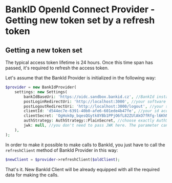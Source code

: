 # BankID OpenId Connect Provider - Getting new token set by a refresh token

## Getting a new token set

The typical access token lifetime is 24 hours. Once this time span has passed, it's required to refresh the access token.

Let's assume that the BankId Provider is initialized in the following way:

```php
$provider = new BankIdProvider(
    settings: new Settings(
        bankIdBaseUri: 'https://oidc.sandbox.bankid.cz', //BankId instance base URI
        postLoginRedirectUri: 'http://localhost:3000', //your software URI + post-login redirect path
        postLogoutRedirectUri: 'http://localhost:3000/logout', //your software + post-logout redirect path
        clientId: 'd544ec7e-6391-40b0-afe6-601ede4b47fe', //your id acquired from BankId dashboard
        clientSecret: 'OgHok0p_bqesQGytk8YBb1PPjO6fL82ZUlAkO7fRfg-l6KhNQCt1t1h097de-CNj1a1JCJMViAM9N8MLcIml2Q', //your secret also acquired from BankId dashboard
        authStrategy: AuthStrategy::PlainSecret, //choose exactly AuthStrategy::PlainSecret here
        jwk: null, //you don't need to pass JWK here. The parameter can be omitted
    ),
);
```

In order to make it possible to make calls to BankId, you just have to call the `refreshClient` method of BankId Provider in this way:

```php
$newClient = $provider->refreshClient($oldClient);
```

That's it. New BankId Client will be already equipped with all the required data for making the calls.